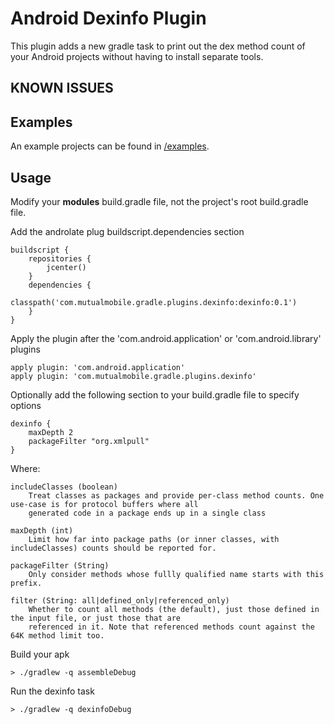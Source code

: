 # Android Dexinfo Plugin

This plugin adds a new gradle task to print out the dex method count of your Android projects without having to install
separate tools.


KNOWN ISSUES
------------


## Examples

An example projects can be found in [/examples](examples).

## Usage

Modify your **modules** build.gradle file, not the project's root build.gradle file.

Add the androlate plug buildscript.dependencies section

    buildscript {
        repositories {
            jcenter()
        }
        dependencies {
            classpath('com.mutualmobile.gradle.plugins.dexinfo:dexinfo:0.1')
        }
    }

Apply the plugin after the 'com.android.application' or 'com.android.library' plugins

    apply plugin: 'com.android.application'
    apply plugin: 'com.mutualmobile.gradle.plugins.dexinfo'

Optionally add the following section to your build.gradle file to specify options

    dexinfo {
        maxDepth 2
        packageFilter "org.xmlpull"
    }

Where:

    includeClasses (boolean)
        Treat classes as packages and provide per-class method counts. One use-case is for protocol buffers where all
        generated code in a package ends up in a single class

    maxDepth (int)
        Limit how far into package paths (or inner classes, with includeClasses) counts should be reported for.

    packageFilter (String)
        Only consider methods whose fullly qualified name starts with this prefix.

    filter (String: all|defined_only|referenced_only)
        Whether to count all methods (the default), just those defined in the input file, or just those that are
        referenced in it. Note that referenced methods count against the 64K method limit too.


Build your apk

    > ./gradlew -q assembleDebug

Run the dexinfo task

    > ./gradlew -q dexinfoDebug

